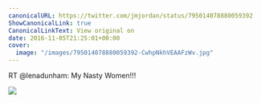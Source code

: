 ```yaml
---
canonicalURL: https://twitter.com/jmjordan/status/795014078880059392
ShowCanonicalLink: true
CanonicalLinkText: View original on
date: 2016-11-05T21:25:01+00:00
cover:
  image: "/images/795014078880059392-CwhpNkhVEAAFzWv.jpg"
---
```

RT @lenadunham: My Nasty Women!!!

![](/images/795014078880059392-CwhpNkhVEAAFzWv.jpg)